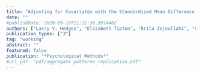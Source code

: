 ```yaml
---
title: "Adjusting for Covariates with the Standardized Mean Difference Effect Size"
date: ""
#publishDate: 2020-09-19T21:11:36.391446Z
authors: ["Larry V. Hedges", "Elizabeth Tipton", "Rrita Zejnullahi", "Karina G. Diaz"]
publication_types: ["3"]
tag: "working"
abstract: ""
featured: false
publication: "*Psychological Methods*"
#url_pdf: "pdf/aggregate_patterns_replication.pdf"
---
```


